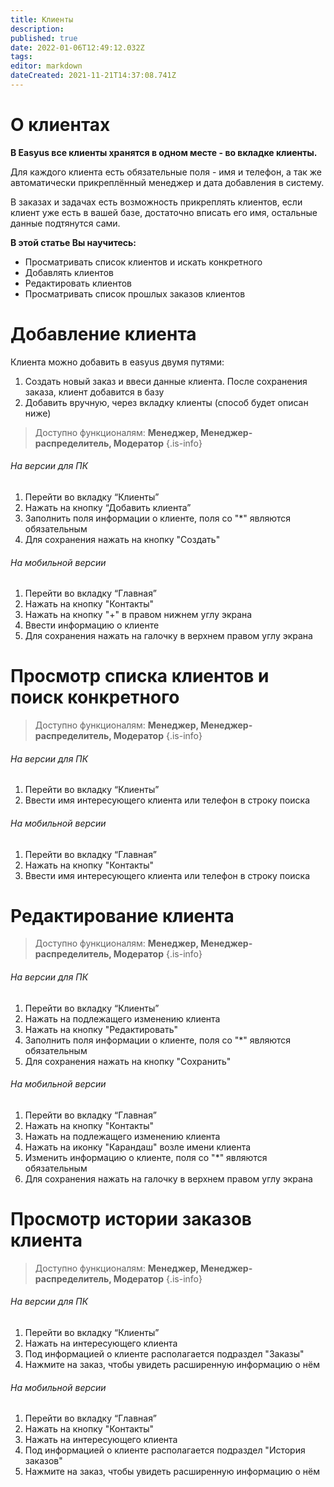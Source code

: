 ```yaml
---
title: Клиенты
description: 
published: true
date: 2022-01-06T12:49:12.032Z
tags: 
editor: markdown
dateCreated: 2021-11-21T14:37:08.741Z
---
```


# О клиентах

**В Easyus все клиенты хранятся в одном месте - во вкладке клиенты.** 

Для каждого клиента есть обязательные поля - имя и телефон, а так же автоматически прикреплённый менеджер и дата добавления в систему.

В заказах и задачах есть возможность прикреплять клиентов, если клиент уже есть в вашей базе, достаточно вписать его имя, остальные данные подтянутся сами.

**В этой статье Вы научитесь:**

-   Просматривать список клиентов и искать конкретного
-   Добавлять клиентов
-   Редактировать клиентов
-   Просматривать список прошлых заказов клиентов

# Добавление клиента



Клиента можно добавить в easyus двумя путями:
1. Создать новый заказ и ввеси данные клиента. После сохранения заказа, клиент добавится в базу 
2. Добавить вручную, через вкладку клиенты (способ будет описан ниже) 

> Доступно функционалям: **Менеджер, Менеджер-распределитель, Модератор**
{.is-info}

###### На версии для ПК

1.  Перейти во вкладку “Клиенты”
2.  Нажать на кнопку “Добавить клиента”
3.  Заполнить поля информации о клиенте, поля со "\*" являются обязательным
4.  Для сохранения нажать на кнопку "Создать"


###### На мобильной версии

1.  Перейти во вкладку “Главная”
2.  Нажать на кнопку "Контакты"
3.  Нажать на кнопку "+" в правом нижнем углу экрана
4.	Ввести информацию о клиенте
5.  Для сохранения нажать на галочку в верхнем правом углу экрана


# Просмотр списка клиентов и поиск конкретного

> Доступно функционалям: **Менеджер, Менеджер-распределитель, Модератор**
{.is-info}

###### На версии для ПК

1.  Перейти во вкладку “Клиенты”
2.  Ввести имя интересующего клиента или телефон в строку поиска


###### На мобильной версии

1.  Перейти во вкладку “Главная”
2.  Нажать на кнопку "Контакты"
3.  Ввести имя интересующего клиента или телефон в строку поиска


# Редактирование клиента

> Доступно функционалям: **Менеджер, Менеджер-распределитель, Модератор**
{.is-info}

###### На версии для ПК

1.  Перейти во вкладку “Клиенты”
2.  Нажать на подлежащего изменению клиента
3.  Нажать на кнопку "Редактировать"
4.  Заполнить поля информации о клиенте, поля со "\*" являются обязательным
5.  Для сохранения нажать на кнопку "Сохранить"


###### На мобильной версии

1.  Перейти во вкладку “Главная”
2.  Нажать на кнопку "Контакты"
3.  Нажать на подлежащего изменению клиента
4.	Нажать на иконку "Карандаш" возле имени клиента
5.  Изменить информацию о клиенте, поля со "\*" являются обязательным
6.  Для сохранения нажать на галочку в верхнем правом углу экрана

# Просмотр истории заказов клиента

> Доступно функционалям: **Менеджер, Менеджер-распределитель, Модератор**
{.is-info}

###### На версии для ПК

1.  Перейти во вкладку “Клиенты”
2.  Нажать на интересующего клиента
3.  Под информацией о клиенте располагается подраздел "Заказы"
4.  Нажмите на заказ, чтобы увидеть расширенную информацию о нём 


###### На мобильной версии

1.  Перейти во вкладку “Главная”
2.  Нажать на кнопку "Контакты"
3.  Нажать на интересующего клиента
4.	Под информацией о клиенте располагается подраздел "История заказов"
5.  Нажмите на заказ, чтобы увидеть расширенную информацию о нём 
